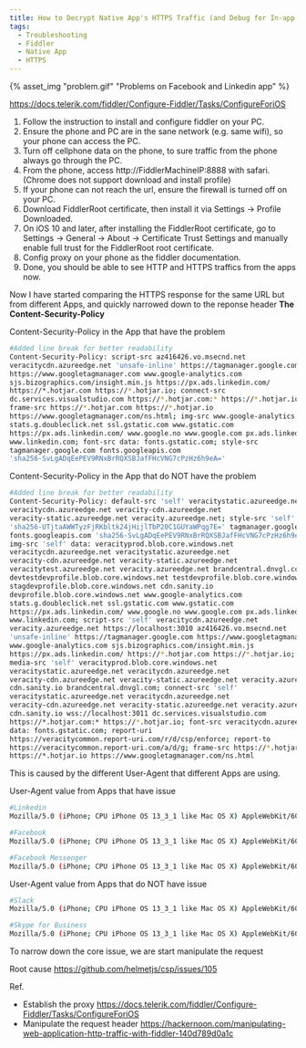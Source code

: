 ```yaml
---
title: How to Decrypt Native App's HTTPS Traffic (and Debug for In-app Browser)
tags:
  - Troubleshooting
  - Fiddler
  - Native App
  - HTTPS
---
```


{% asset_img "problem.gif" "Problems on Facebook and Linkedin app" %}

https://docs.telerik.com/fiddler/Configure-Fiddler/Tasks/ConfigureForiOS

1. Follow the instruction to install and configure fiddler on your PC.
2. Ensure the phone and PC are in the sane network (e.g. same wifi), so your phone can access the PC. 
3. Turn off cellphone data on the phone, to sure traffic from the phone always go through the PC.
4. From the phone, access http://FiddlerMachineIP:8888 with safari. (Chrome does not support download and install profile)
5. If your phone can not reach the url, ensure the firewall is turned off on your PC.
6. Download  FiddlerRoot certificate, then install it via Settings -> Profile Downloaded.
7. On iOS 10 and later, after installing the FiddlerRoot certificate, go to Settings -> General -> About -> Certificate Trust Settings and manually enable full trust for the FiddlerRoot root certificate. 
8. Config proxy on your phone as the fiddler documentation.
9. Done, you should be able to see HTTP and HTTPS traffics from the apps now.


Now I have started comparing the HTTPS response for the same URL but from different Apps, and quickly narrowed down to the reponse header **The Content-Security-Policy**

Content-Security-Policy in the App that have the problem
```bash
#Added line break for better readability
Content-Security-Policy: script-src az416426.vo.msecnd.net
veracitycdn.azureedge.net 'unsafe-inline' https://tagmanager.google.com
https://www.googletagmanager.com www.google-analytics.com
sjs.bizographics.com/insight.min.js https://px.ads.linkedin.com/
https://*.hotjar.com https://*.hotjar.io; connect-src
dc.services.visualstudio.com https://*.hotjar.com:* https://*.hotjar.io;
frame-src https://*.hotjar.com https://*.hotjar.io
https://www.googletagmanager.com/ns.html; img-src www.google-analytics.com
stats.g.doubleclick.net ssl.gstatic.com www.gstatic.com
https://px.ads.linkedin.com/ www.google.no www.google.com px.ads.linkedin.com
www.linkedin.com; font-src data: fonts.gstatic.com; style-src
tagmanager.google.com fonts.googleapis.com
'sha256-SvLgADqEePEV9RNxBrRQXSBJafFHcVNG7cPzHz6h9eA='
```

Content-Security-Policy in the App that do NOT have the problem
```bash
#Added line break for better readability
Content-Security-Policy: default-src 'self' veracitystatic.azureedge.net
veracitycdn.azureedge.net veracity-cdn.azureedge.net
veracity-static.azureedge.net veracity.azureedge.net; style-src 'self'
'sha256-UTjtaAWWTyzFjRKbltk24jHijlTbP20C1GUYaWPqg7E=' tagmanager.google.com
fonts.googleapis.com 'sha256-SvLgADqEePEV9RNxBrRQXSBJafFHcVNG7cPzHz6h9eA=';
img-src 'self' data: veracityprod.blob.core.windows.net
veracitycdn.azureedge.net veracitystatic.azureedge.net
veracity-cdn.azureedge.net veracity-static.azureedge.net
veracitytest.azureedge.net veracity.azureedge.net brandcentral.dnvgl.com
devtestdevprofile.blob.core.windows.net testdevprofile.blob.core.windows.net
stagdevprofile.blob.core.windows.net cdn.sanity.io
devprofile.blob.core.windows.net www.google-analytics.com
stats.g.doubleclick.net ssl.gstatic.com www.gstatic.com
https://px.ads.linkedin.com/ www.google.no www.google.com px.ads.linkedin.com
www.linkedin.com; script-src 'self' veracitycdn.azureedge.net
veracity.azureedge.net https://localhost:3010 az416426.vo.msecnd.net
'unsafe-inline' https://tagmanager.google.com https://www.googletagmanager.com
www.google-analytics.com sjs.bizographics.com/insight.min.js
https://px.ads.linkedin.com/ https://*.hotjar.com https://*.hotjar.io;
media-src 'self' veracityprod.blob.core.windows.net
veracitystatic.azureedge.net veracitycdn.azureedge.net
veracity-cdn.azureedge.net veracity-static.azureedge.net veracity.azureedge.net
cdn.sanity.io brandcentral.dnvgl.com; connect-src 'self'
veracitystatic.azureedge.net veracitycdn.azureedge.net
veracity-cdn.azureedge.net veracity-static.azureedge.net veracity.azureedge.net
cdn.sanity.io wss://localhost:3011 dc.services.visualstudio.com
https://*.hotjar.com:* https://*.hotjar.io; font-src veracitycdn.azureedge.net
data: fonts.gstatic.com; report-uri
https://veracitycommon.report-uri.com/r/d/csp/enforce; report-to
https://veracitycommon.report-uri.com/a/d/g; frame-src https://*.hotjar.com
https://*.hotjar.io https://www.googletagmanager.com/ns.html
```

This is caused by the different User-Agent that different Apps are using.

User-Agent value from Apps that have issue
```bash
#Linkedin
Mozilla/5.0 (iPhone; CPU iPhone OS 13_3_1 like Mac OS X) AppleWebKit/605.1.15 (KHTML, like Gecko) Mobile/15E148 [LinkedInApp]

#Facebook
Mozilla/5.0 (iPhone; CPU iPhone OS 13_3_1 like Mac OS X) AppleWebKit/605.1.15 (KHTML, like Gecko) Mobile/15E148 [FBAN/FBIOS;FBDV/iPhone11,2;FBMD/iPhone;FBSN/iOS;FBSV/13.3.1;FBSS/3;FBID/phone;FBLC/en_US;FBOP/5;FBCR/Telenor]

#Facebook Messenger
Mozilla/5.0 (iPhone; CPU iPhone OS 13_3_1 like Mac OS X) AppleWebKit/605.1.15 (KHTML, like Gecko) Mobile/15E148 LightSpeed [FBAN/MessengerLiteForiOS;FBAV/256.0.1.26.113;FBBV/203261359;FBDV/iPhone11,2;FBMD/iPhone;FBSN/iOS;FBSV/13.3.1;FBSS/3;FBCR/;FBID/phone;FBLC/en_NO;FBOP/0]
```

User-Agent value from Apps that do NOT have issue
```bash
#Slack
Mozilla/5.0 (iPhone; CPU iPhone OS 13_3_1 like Mac OS X) AppleWebKit/605.1.15 (KHTML, like Gecko) Version/13.0.5 Mobile/15E148 Safari/604.1

#Skype for Business
Mozilla/5.0 (iPhone; CPU iPhone OS 13_3_1 like Mac OS X) AppleWebKit/605.1.15 (KHTML, like Gecko) Version/13.0.5 Mobile/15E148 Safari/604.1
```

To narrow down the core issue, we are start manipulate the request

Root cause
https://github.com/helmetjs/csp/issues/105

Ref.
-	Establish the proxy https://docs.telerik.com/fiddler/Configure-Fiddler/Tasks/ConfigureForiOS
-	Manipulate the request header https://hackernoon.com/manipulating-web-application-http-traffic-with-fiddler-140d789d0a1c 
